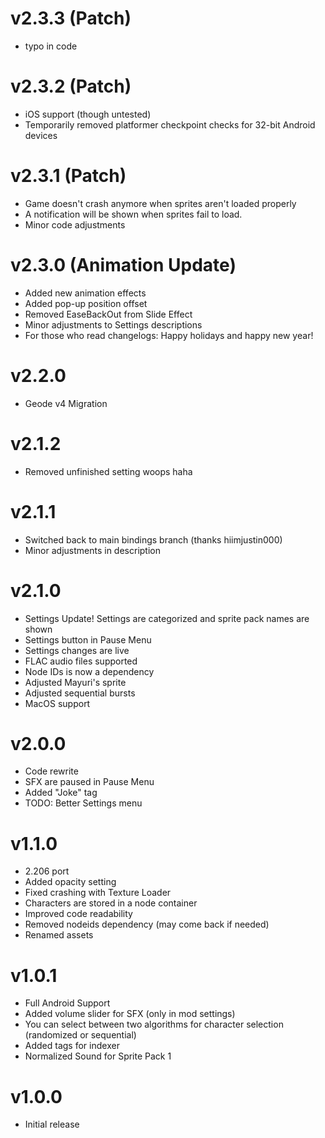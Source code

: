# v2.3.3 (Patch)
 * typo in code

# v2.3.2 (Patch)
 * iOS support (though untested)
 * Temporarily removed platformer checkpoint checks for 32-bit Android devices

# v2.3.1 (Patch)
 * Game doesn't crash anymore when sprites aren't loaded properly
 * A notification will be shown when sprites fail to load.
 * Minor code adjustments

# v2.3.0 (Animation Update)
 * Added new animation effects
 * Added pop-up position offset
 * Removed EaseBackOut from Slide Effect
 * Minor adjustments to Settings descriptions
 * For those who read changelogs: Happy holidays and happy new year! 

# v2.2.0
 * Geode v4 Migration

# v2.1.2
 * Removed unfinished setting woops haha

# v2.1.1
 * Switched back to main bindings branch (thanks hiimjustin000)
 * Minor adjustments in description

# v2.1.0
 * Settings Update! Settings are categorized and sprite pack names are shown
 * Settings button in Pause Menu
 * Settings changes are live
 * FLAC audio files supported
 * Node IDs is now a dependency
 * Adjusted Mayuri's sprite
 * Adjusted sequential bursts
 * MacOS support

# v2.0.0

 * Code rewrite
 * SFX are paused in Pause Menu
 * Added "Joke" tag
 * TODO: Better Settings menu

# v1.1.0

 * 2.206 port
 * Added opacity setting
 * Fixed crashing with Texture Loader
 * Characters are stored in a node container
 * Improved code readability
 * Removed nodeids dependency (may come back if needed)
 * Renamed assets

# v1.0.1

 * Full Android Support
 * Added volume slider for SFX (only in mod settings)
 * You can select between two algorithms for character selection (randomized or sequential)
 * Added tags for indexer
 * Normalized Sound for Sprite Pack 1

# v1.0.0

 * Initial release